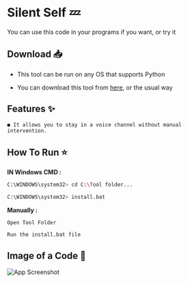 
# **Silent Self 💤**

You can use this code in your programs if you want, or try it 

## **Download** 📥

- This tool can be run on any OS that supports Python 

- You can download this tool from [here](https://codeload.github.com/Q8G/SilentSelf/zip/refs/heads/main), or the usual way

## **Features** ✨


```
● It allows you to stay in a voice channel without manual intervention.
```
## **How To Run** ⭐


**IN Windows CMD :**
```bash
C:\WINDOWS\system32> cd C:\Tool folder...
```
```bash
C:\WINDOWS\system32> install.bat
```

**Manually :**
```
Open Tool Folder
```
```
Run the install.bat file
```


## **Image of a Code** 📸

![App Screenshot](https://i.postimg.cc/BQKk7jP7/Silent-Self.png)

